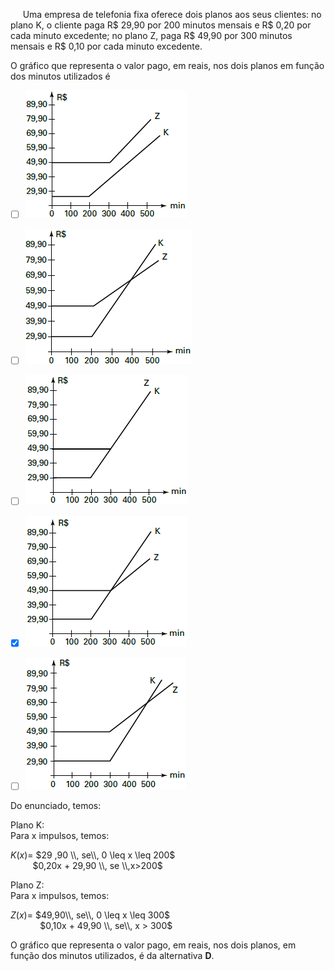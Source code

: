 

     Uma empresa de telefonia fixa oferece dois planos aos seus clientes: no plano K, o cliente paga R$ 29,90 por 200 minutos mensais e R$ 0,20 por cada minuto excedente; no plano Z, paga R$ 49,90 por 300 minutos mensais e R$ 0,10 por cada minuto excedente.

O gráfico que representa o valor pago, em reais, nos dois planos em função dos minutos utilizados é



- [ ] ![](d626c985-b1c9-caa4-7079-4bcb0abe9f30.png)
- [ ] ![](a9b49b51-95ce-44d9-00f7-b1cc5c18e3be.png)
- [ ] ![](b0d93730-d1ce-64f2-789b-9f1fc7a52fdb.png)
- [x] ![](084820f7-7ca8-1f87-f67f-b4eb7db81cce.png)
- [ ] ![](e0059e3c-d303-5108-d1c0-386dd969ac3c.png)


Do enunciado, temos:

Plano K:\
Para x impulsos, temos:

$K(x) =$ $29 ,90 \\, se\\, 0 \leq x \leq 200$\
         $0,20x + 29,90 \\, se \\,x>200$

Plano Z:\
Para x impulsos, temos:

$Z(x) =$ $49,90\\, se\\, 0 \leq x \leq 300$\
            $0,10x + 49,90 \\, se\\, x > 300$

O gráfico que representa o valor pago, em reais, nos dois planos, em função dos minutos utilizados, é da alternativa **D**.
